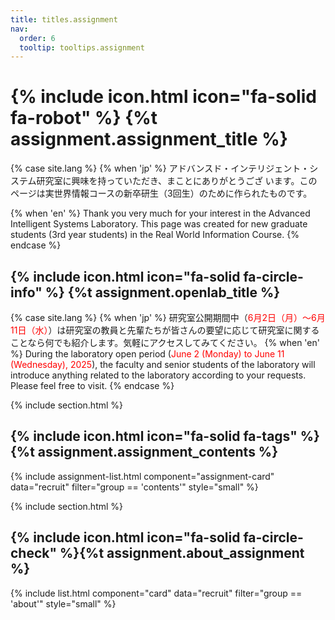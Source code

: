 ```yaml
---
title: titles.assignment
nav:
  order: 6
  tooltip: tooltips.assignment
---
```


# {% include icon.html icon="fa-solid fa-robot" %} {%t assignment.assignment_title %}
{% case site.lang %}
{% when 'jp' %}
アドバンスド・インテリジェント・システム研究室に興味を持っていただき、まことにありがとうござ います。このページは実世界情報コースの新卒研生（3回生）のために作られたものです。

{% when 'en' %}
Thank you very much for your interest in the Advanced Intelligent Systems Laboratory. This page was created for new graduate students (3rd year students) in the Real World Information Course.
{% endcase %}
## {% include icon.html icon="fa-solid fa-circle-info" %} {%t assignment.openlab_title %}
{% case site.lang %}
{% when 'jp' %}
研究室公開期間中（<span style="color:red;">6月2日（月）〜6月11日（水）</span>）は研究室の教員と先輩たちが皆さんの要望に応じて研究室に関することなら何でも紹介します。気軽にアクセスしてみてください。
{% when 'en' %}
During the laboratory open period (<span style="color:red;">June 2 (Monday) to June 11 (Wednesday), 2025</span>), the faculty and senior students of the laboratory will introduce anything related to the laboratory according to your requests. Please feel free to visit.
{% endcase %}

{% include section.html %}
## {% include icon.html icon="fa-solid fa-tags" %}{%t assignment.assignment_contents %}
{% include assignment-list.html component="assignment-card" data="recruit" filter="group == 'contents'" style="small" %}

{% include section.html %}
## {% include icon.html icon="fa-solid fa-circle-check" %}{%t assignment.about_assignment %}
{% include list.html component="card" data="recruit" filter="group == 'about'" style="small" %}
